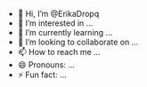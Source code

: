 - 👋 Hi, I’m @ErikaDropq
- 👀 I’m interested in ...
- 🌱 I’m currently learning ...
- 💞️ I’m looking to collaborate on ...
- 📫 How to reach me ...
- 😄 Pronouns: ...
- ⚡ Fun fact: ...

<!---
ErikaDropq/ErikaDropq is a ✨ special ✨ repository because its `README.md` (this file) appears on your GitHub profile.
You can click the Preview link to take a look at your changes.
--->
